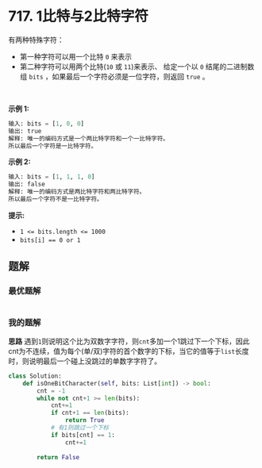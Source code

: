 # 717. 1比特与2比特字符

有两种特殊字符：

- 第一种字符可以用一个比特 `0` 来表示
- 第二种字符可以用两个比特(`10` 或 `11`)来表示、
给定一个以 `0` 结尾的二进制数组 `bits` ，如果最后一个字符必须是一位字符，则返回 `true` 。

 

**示例 1:**
```python
输入: bits = [1, 0, 0]
输出: true
解释: 唯一的编码方式是一个两比特字符和一个一比特字符。
所以最后一个字符是一比特字符。
```

**示例 2:**
```python
输入: bits = [1, 1, 1, 0]
输出: false
解释: 唯一的编码方式是两比特字符和两比特字符。
所以最后一个字符不是一比特字符。
```

**提示:**

- `1 <= bits.length <= 1000`
- `bits[i] == 0 or 1`

## 题解

### 最优题解
```python

```

### 我的题解
**思路**
遇到`1`则说明这个比为双数字字符，则`cnt`多加一个1跳过下一个下标，因此cnt为不连续，值为每个(单/双)字符的首个数字的下标，当它的值等于`list`长度时，则说明最后一个碰上没跳过的单数字字符了。
```python
class Solution:
    def isOneBitCharacter(self, bits: List[int]) -> bool:
        cnt = -1
        while not cnt+1 >= len(bits):
            cnt+=1
            if cnt+1 == len(bits):
                return True
            # 有1则跳过一个下标
            if bits[cnt] == 1:
                cnt+=1
            
        return False
```

